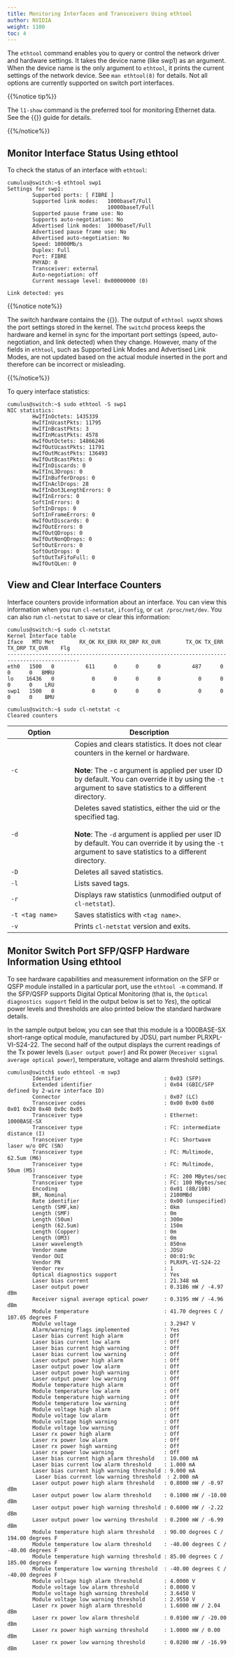 ```yaml
---
title: Monitoring Interfaces and Transceivers Using ethtool
author: NVIDIA
weight: 1100
toc: 4
---
```


The `ethtool` command enables you to query or control the network driver and hardware settings. It takes the device name (like swp1) as an argument. When the device name is the only argument to `ethtool`, it prints the current settings of the network device. See `man ethtool(8)` for details. Not all options are currently supported on switch port interfaces.

{{%notice tip%}}

The `l1-show` command is the preferred tool for monitoring Ethernet data. See the {{<link url="Troubleshoot-Layer-1">}} guide for details.

{{%/notice%}}

## Monitor Interface Status Using ethtool

To check the status of an interface with `ethtool`:

```
cumulus@switch:~$ ethtool swp1
Settings for swp1:
        Supported ports: [ FIBRE ]
        Supported link modes:   1000baseT/Full
                                10000baseT/Full
        Supported pause frame use: No
        Supports auto-negotiation: No
        Advertised link modes:  1000baseT/Full
        Advertised pause frame use: No
        Advertised auto-negotiation: No
        Speed: 10000Mb/s
        Duplex: Full
        Port: FIBRE
        PHYAD: 0
        Transceiver: external
        Auto-negotiation: off
        Current message level: 0x00000000 (0)

Link detected: yes
```

{{%notice note%}}

The switch hardware contains the {{<link url="Switch-Port-Attributes" text="active port settings">}}. The output of `ethtool swpXX` shows the port settings stored in the kernel. The `switchd` process keeps the hardware and kernel in sync for the important port settings (speed, auto-negotiation, and link detected) when they change. However, many of the fields in `ethtool`, such as Supported Link Modes and Advertised Link Modes, are not updated based on the actual module inserted in the port and therefore can be incorrect or misleading.

{{%/notice%}}

To query interface statistics:

```
cumulus@switch:~$ sudo ethtool -S swp1
NIC statistics:
        HwIfInOctets: 1435339
        HwIfInUcastPkts: 11795
        HwIfInBcastPkts: 3
        HwIfInMcastPkts: 4578
        HwIfOutOctets: 14866246
        HwIfOutUcastPkts: 11791
        HwIfOutMcastPkts: 136493
        HwIfOutBcastPkts: 0
        HwIfInDiscards: 0
        HwIfInL3Drops: 0
        HwIfInBufferDrops: 0
        HwIfInAclDrops: 28
        HwIfInDot3LengthErrors: 0
        HwIfInErrors: 0
        SoftInErrors: 0
        SoftInDrops: 0
        SoftInFrameErrors: 0
        HwIfOutDiscards: 0
        HwIfOutErrors: 0
        HwIfOutQDrops: 0
        HwIfOutNonQDrops: 0
        SoftOutErrors: 0
        SoftOutDrops: 0
        SoftOutTxFifoFull: 0
        HwIfOutQLen: 0
```

## View and Clear Interface Counters

Interface counters provide information about an interface. You can view this information when you run `cl-netstat`, `ifconfig`, or `cat /proc/net/dev`. You can also run `cl-netstat` to save or clear this information:

```
cumulus@switch:~$ sudo cl-netstat
Kernel Interface table
Iface   MTU Met        RX_OK RX_ERR RX_DRP RX_OVR        TX_OK TX_ERR TX_DRP TX_OVR    Flg
---------------------------------------------------------------------------------------------
eth0   1500   0          611      0      0      0          487      0      0      0   BMRU
lo    16436   0            0      0      0      0            0      0      0      0    LRU
swp1   1500   0            0      0      0      0            0      0      0      0    BMU

cumulus@switch:~$ sudo cl-netstat -c
Cleared counters
```

| Option<img width=300/> | Description<img width=600/> |
|----------------------- |---------------------------- |
| `-c` | Copies and clears statistics. It does not clear counters in the kernel or hardware.<br><br>**Note**: The -c argument is applied per user ID by default. You can override it by using the `-t` argument to save statistics to a different directory. |
| `-d` | Deletes saved statistics, either the uid or the specified tag.<br><br>**Note**: The `-d` argument is applied per user ID by default. You can override it by using the `-t` argument to save statistics to a different directory. |
| `-D` | Deletes all saved statistics. |
| `-l` | Lists saved tags. |
| `-r` | Displays raw statistics (unmodified output of `cl-netstat`). |
| `-t <tag name>`|Saves statistics with `<tag name>`. |
| `-v`|Prints `cl-netstat` version and exits. |

## Monitor Switch Port SFP/QSFP Hardware Information Using ethtool

To see hardware capabilities and measurement information on the SFP or QSFP module installed in a particular port, use the `ethtool -m` command. If the SFP/QSFP supports Digital Optical Monitoring (that is, the `Optical diagnostics support` field in the output below is set to *Yes*), the optical power levels and thresholds are also printed below the standard hardware details.

In the sample output below, you can see that this module is a 1000BASE-SX short-range optical module, manufactured by JDSU, part number PLRXPL-VI-S24-22. The second half of the output displays the current readings of the Tx power levels (`Laser output power`) and Rx power (`Receiver signal average optical power`), temperature, voltage and alarm threshold settings.

```
cumulus@switch$ sudo ethtool -m swp3
        Identifier                                : 0x03 (SFP)
        Extended identifier                       : 0x04 (GBIC/SFP defined by 2-wire interface ID)
        Connector                                 : 0x07 (LC)
        Transceiver codes                         : 0x00 0x00 0x00 0x01 0x20 0x40 0x0c 0x05
        Transceiver type                          : Ethernet: 1000BASE-SX
        Transceiver type                          : FC: intermediate distance (I)
        Transceiver type                          : FC: Shortwave laser w/o OFC (SN)
        Transceiver type                          : FC: Multimode, 62.5um (M6)
        Transceiver type                          : FC: Multimode, 50um (M5)
        Transceiver type                          : FC: 200 MBytes/sec
        Transceiver type                          : FC: 100 MBytes/sec
        Encoding                                  : 0x01 (8B/10B)
        BR, Nominal                               : 2100MBd
        Rate identifier                           : 0x00 (unspecified)
        Length (SMF,km)                           : 0km
        Length (SMF)                              : 0m
        Length (50um)                             : 300m
        Length (62.5um)                           : 150m
        Length (Copper)                           : 0m
        Length (OM3)                              : 0m
        Laser wavelength                          : 850nm
        Vendor name                               : JDSU
        Vendor OUI                                : 00:01:9c
        Vendor PN                                 : PLRXPL-VI-S24-22
        Vendor rev                                : 1
        Optical diagnostics support               : Yes
        Laser bias current                        : 21.348 mA
        Laser output power                        : 0.3186 mW / -4.97 dBm
        Receiver signal average optical power     : 0.3195 mW / -4.96 dBm
        Module temperature                        : 41.70 degrees C / 107.05 degrees F
        Module voltage                            : 3.2947 V
        Alarm/warning flags implemented           : Yes
        Laser bias current high alarm             : Off
        Laser bias current low alarm              : Off
        Laser bias current high warning           : Off
        Laser bias current low warning            : Off
        Laser output power high alarm             : Off
        Laser output power low alarm              : Off
        Laser output power high warning           : Off
        Laser output power low warning            : Off
        Module temperature high alarm             : Off
        Module temperature low alarm              : Off
        Module temperature high warning           : Off
        Module temperature low warning            : Off
        Module voltage high alarm                 : Off
        Module voltage low alarm                  : Off
        Module voltage high warning               : Off
        Module voltage low warning                : Off
        Laser rx power high alarm                 : Off
        Laser rx power low alarm                  : Off
        Laser rx power high warning               : Off
        Laser rx power low warning                : Off
        Laser bias current high alarm threshold   : 10.000 mA
        Laser bias current low alarm threshold    : 1.000 mA
        Laser bias current high warning threshold : 9.000 mA
         Laser bias current low warning threshold  : 2.000 mA
        Laser output power high alarm threshold   : 0.8000 mW / -0.97 dBm
        Laser output power low alarm threshold    : 0.1000 mW / -10.00 dBm
        Laser output power high warning threshold : 0.6000 mW / -2.22 dBm
        Laser output power low warning threshold  : 0.2000 mW / -6.99 dBm
        Module temperature high alarm threshold   : 90.00 degrees C / 194.00 degrees F
        Module temperature low alarm threshold    : -40.00 degrees C / -40.00 degrees F
        Module temperature high warning threshold : 85.00 degrees C / 185.00 degrees F
        Module temperature low warning threshold  : -40.00 degrees C / -40.00 degrees F
        Module voltage high alarm threshold       : 4.0000 V
        Module voltage low alarm threshold        : 0.0000 V
        Module voltage high warning threshold     : 3.6450 V
        Module voltage low warning threshold      : 2.9550 V
        Laser rx power high alarm threshold       : 1.6000 mW / 2.04 dBm
        Laser rx power low alarm threshold        : 0.0100 mW / -20.00 dBm
        Laser rx power high warning threshold     : 1.0000 mW / 0.00 dBm
        Laser rx power low warning threshold      : 0.0200 mW / -16.99 dBm
```
